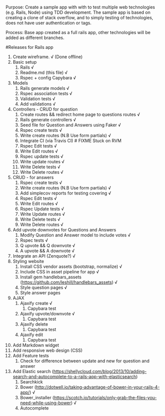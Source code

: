 Purpose:  Create a sample app with with to test multiple web technologies (e.g. Rails, Node) using TDD development. The sample app is based on creating a clone of stack overflow, and to simply testing of technologies, does not have user authentication or tags.

Process: Base app created as a full rails app, other technologies will be added as different branches.

#Releases for Rails app
1. Create wireframe. √ (Done offline)
2. Basic setup
    1. Rails √
    2. Readme.md (this file) √
    3. Rspec + config Capybara √
3. Models
    1. Rails generate models √
    2. Rspec association tests √
    3. Validation tests √
    4. Add validations √
4. Controllers - CRUD for question
    1. Create routes && redirect home page to questions routes √
    2. Rails generate controllers √
    3. Seed file for Question and Answers using Faker √
    4. Rspec create tests √
    5. Write create routes (N.B Use form partials) √
    6. Integrate CI (via Travis CI) # FIXME Stuck on RVM
    7. Rspec Edit tests √
    8. Write Edit routes √
    9. Rspec update tests √
    10. Write update routes √
    11. Write Delete tests √
    12. Write Delete routes √
5. CRUD - for answers 
    1. Rspec create tests √
    2. Write create routes (N.B Use form partials) √
    3. Add simplecov reports for testing covering √
    4. Rspec Edit tests √
    5. Write Edit routes √
    6. Rspec Update tests √
    7. Write Update routes √
    8. Write Delete tests √
    9. Write Delete routes √
6. Add upvote downvotes for Questions and Answers
    1. Modify Question and Answer model to include votes √
    2. Rspec tests √
    3. Q upvote && Q downvote √
    4. A upvote && A downvote √
7. Integrate an API (Zenquote?) √
8. Styling website
    1. Install CSS vendor assets (bootstrap, normalize) √
    2. Include CSS in asset pipeline for app √
    3. Install gem handlebars_assets (https://github.com/leshill/handlebars_assets) √
    4. Style question pages √
    5. Style answer pages 
9. AJAX
    1. Ajaxify create √
        1. Capybara test
    2. Ajaxify upvote/downvote √
        1. Capybara test 
    3. Ajaxify delete
        1. Capybara test
    4. Ajaxify edit 
        1. Capybara test
10. Add Markdown widget
11. Add responsive web design (CSS)
12. Add Feature tests
    1. Check for difference between update and new for question and answer
13. Add Elastic search (https://shellycloud.com/blog/2013/10/adding-search-and-autocomplete-to-a-rails-app-with-elasticsearch)
    1. Searchkick
    2. Bower (http://dotwell.io/taking-advantage-of-bower-in-your-rails-4-app/) √
    3. Bower_installer (https://scotch.io/tutorials/only-grab-the-files-you-need-while-using-bower) √
    4. Autocomplete
